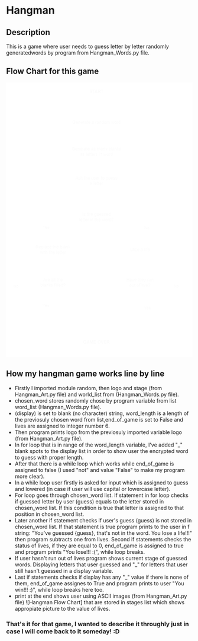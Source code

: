 # Hangman
## Description
This is a game where user needs to guess letter by letter randomly generatedwords by program from Hangman_Words.py file.
## Flow Chart for this game
![Hangman Flow Chart](Hangman-Flow-Chart.png)
## How my hangman game works line by line
- Firstly I imported module random, then logo and stage (from Hangman_Art.py file) and world_list from (Hangman_Words.py file).
- chosen_word stores randomly chose by program variable from list word_list (Hangman_Words.py file).
- (display) is set to blank (no character) string, word_length is a length of the previosuly chosen word from list,end_of_game is set to False and lives are assigned to integer number 6.
- Then program prints logo from the previosuly imported variable logo (from Hangman_Art.py file).
- In for loop that is in range of the word_length variable, I've added "_" blank spots to the display list in order to show user the encrypted word to guess with proper length.
- After that there is a while loop which works while end_of_game is assigned to false (I used "not" and value "False" to make my program more clear).
- In a while loop user firstly is asked for input which is assigned to guess and lowered (in case if user will use capital or lowercase letter).
- For loop goes through chosen_word list. If statement in for loop checks if guessed letter by user (guess) equals to the letter stored in chosen_word list.
If this condition is true that letter is assigned to that position in chosen_word list.
- Later another if statement checks if user's guess (guess) is not stored in chosen_word list. If that statement is true program prints to the user in f string:
"You've guessed {guess}, that's not in the word. You lose a life!!!" then program subtracts one from lives. Second if statements checks the status of lives,
if they are equal to 0, end_of_game is assigned to true and program prints "You lose!!! :(", while loop breaks.
- If user hasn't run out of lives program shows current stage of guessed words. Displaying letters that user guessed and "_" for letters that user still hasn't guessed in a display variable.
- Last if statements checks if display has any "_" value if there is none of them, end_of_game assignes to True and program prints to user "You win!!! :)", while loop breaks here too.
- print at the end shows user using ASCII images (from Hangman_Art.py file) ![Hangman Flow Chart]
that are stored in stages list which shows appropiate picture to the value of lives.
### That's it for that game, I wanted to describe it throughly just in case I will come back to it someday! :D
